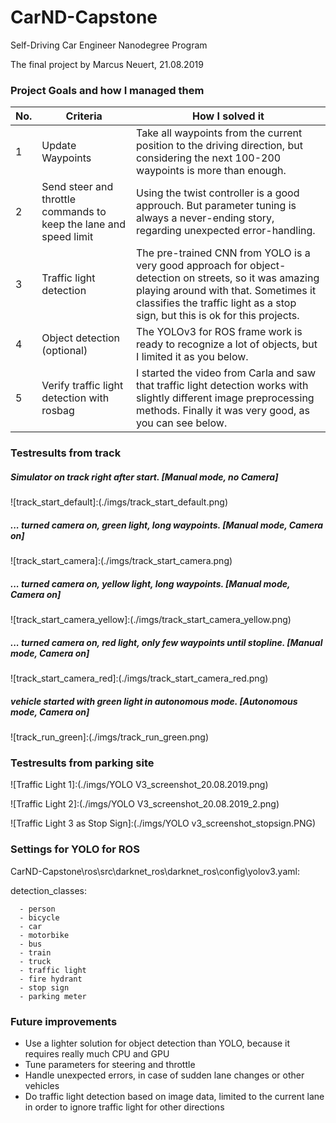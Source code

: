 # CarND-Capstone
Self-Driving Car Engineer Nanodegree Program

The final project by Marcus Neuert, 21.08.2019

### Project Goals and how I managed them

No. | Criteria | How I solved it 
---|---------|---------------
1|Update Waypoints|Take all waypoints from the current position to the driving direction, but considering the next 100-200 waypoints is more than enough.
2|Send steer and throttle commands to keep the lane and speed limit|Using the twist controller is a good approuch. But parameter tuning is always a never-ending story, regarding unexpected error-handling.
3|Traffic light detection|The pre-trained CNN from YOLO is a very good approach for object-detection on streets, so it was amazing playing around with that. Sometimes it classifies the traffic light as a stop sign, but this is ok for this projects.
4|Object detection (optional)|The YOLOv3 for ROS frame work is ready to recognize a lot of objects, but I limited it as you below.
5|Verify traffic light detection with rosbag|I started the video from Carla and saw that traffic light detection works with slightly different image preprocessing methods. Finally it was very good, as you can see below.

### Testresults from track

##### Simulator on track right after start. [Manual mode, no Camera] 
![track_start_default]:(./imgs/track_start_default.png)

##### ... turned camera on, green light, long waypoints. [Manual mode, Camera on] 
![track_start_camera]:(./imgs/track_start_camera.png)

##### ... turned camera on, yellow light, long waypoints. [Manual mode, Camera on] 
![track_start_camera_yellow]:(./imgs/track_start_camera_yellow.png)

##### ... turned camera on, red light, only few waypoints until stopline. [Manual mode, Camera on] 
![track_start_camera_red]:(./imgs/track_start_camera_red.png)

##### vehicle started with green light in autonomous mode. [Autonomous mode, Camera on] 
![track_run_green]:(./imgs/track_run_green.png)

### Testresults from parking site

![Traffic Light 1]:(./imgs/YOLO V3_screenshot_20.08.2019.png)

![Traffic Light 2]:(./imgs/YOLO V3_screenshot_20.08.2019_2.png)

![Traffic Light 3 as Stop Sign]:(./imgs/YOLO v3_screenshot_stopsign.PNG)

### Settings for YOLO for ROS 
CarND-Capstone\ros\src\darknet_ros\darknet_ros\config\yolov3.yaml:

detection_classes:

      - person
      - bicycle
      - car
      - motorbike
      - bus
      - train
      - truck
      - traffic light
      - fire hydrant
      - stop sign
      - parking meter
      
### Future improvements
* Use a lighter solution for object detection than YOLO, because it requires really much CPU and GPU
* Tune parameters for steering and throttle
* Handle unexpected errors, in case of sudden lane changes or other vehicles
* Do traffic light detection based on image data, limited to the current lane in order to ignore traffic light for other directions